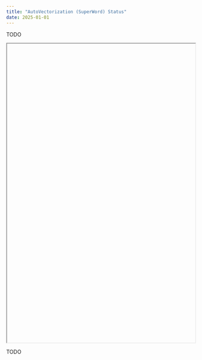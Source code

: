 ```yaml
---
title: "AutoVectorization (SuperWord) Status"
date: 2025-01-01
---
```


TODO

<iframe id = "issue_graph" height="800" width="100%" resize="both" overflow="auto">
</iframe>

<script>
  maxX = 100;
  maxY = 100;

  issues = {}

  graph_document = undefined;

  function updateMax(x,y) {
    maxX = Math.max(maxX,x);
    maxY = Math.max(maxY,y);
  }

  function updateCanvas(overFocusId) {
    var universe = graph_document.getElementById("universe")
    var canv = graph_document.getElementById("mainCanvas")
    canv.width = maxX + 405;
    canv.height = maxY + 25;

    var ctx = canv.getContext("2d");
    ctx.clearRect(0, 0, canv.width, canv.height);
    ctx.rect(0, 0, canv.width, canv.height);
    ctx.fillStyle = "#eeeeee";
    ctx.fill();

    console.log("update");
    for (issue of issues) {
      var div = issue.div;

      if (overFocusId==div.id) {
        div.style.border = "solid #000000";
        console.log("over " + div.id);
      } else {
        div.style.border = "";
      }
    }
  }

  function addIssue(issue) {
    var universe = graph_document.getElementById('universe')
    universe.style.position = "absolute";
    var div = graph_document.createElement("myelement");
    div.style.position = "absolute";
    div.style.width = "400px";
    div.style.height = "20px";
    div.style.background = "#ffffff";
    div.style.color = "black";
    div.innerHTML = "<a href='https://bugs.openjdk.org/browse/" + issue.name
                    + "' style='font-size:14px' target='_blank'>"
                    + issue.name + ": " + issue.desc + "</a>";
    if (issue.pr != "") {
      div.innerHTML += " <a href='" + issue.pr
                       + "' style='font-size:14px' target='_blank'>[PR]</a>";
    }

    div.style.left = issue.x+"px";
    div.style.top  = issue.y+"px";
    updateMax(issue.x, issue.y);

    div.id = issue.name;
    universe.appendChild(div);

    div.onmouseover = function() {mouseOverIssue(div.id);}

    return div;
  }

  function mouseOverIssue(id) {
    updateCanvas(id);
  }

  function init() {
    var graph_frame = document.getElementById("issue_graph")
    graph_document = graph_frame.contentWindow.document

    var div = graph_document.createElement("div");
    graph_document.body.appendChild(div);

    var universe =  graph_document.createElement('universe');
    universe.id = "universe"
    div.appendChild(universe);

    var canv = graph_document.createElement('canvas');
    canv.id = 'mainCanvas';
    universe.appendChild(canv);

    issues = [
      {name: "JDK-8346993",
       desc:"Refactor VectorNode::make",
       pr: "https://github.com/openjdk/jdk/pull/22917",
       x: 10, y: 10, type: "review"},
      {name: "JDK-8343685",
       desc:"Revactor VPointer with MemPointer",
       pr: "https://github.com/openjdk/jdk/pull/21926",
       x: 910, y: 950, type: "open"},
      //{name: "JDK-",
      // desc:"",
      // pr: "https://github.com/openjdk/jdk/pull/",
      // jira: "https://bugs.openjdk.org/browse/JDK-",
      // x: 10, y: 20, type: "open"},
    ];

    for (issue of issues) {
      div = addIssue(issue)
      issue.div = div;
    }

    updateCanvas()
  }

  init()
</script>

TODO

<script src="https://utteranc.es/client.js"
        repo="eme64/blog"
        issue-term="pathname"
        theme="github-light"
        crossorigin="anonymous"
        async>
</script>
